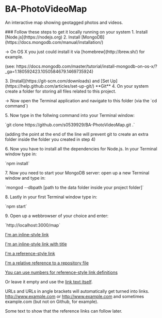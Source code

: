 # BA-PhotoVideoMap
<p>An interactive map showing geotagged photos and videos.</p>
### Follow these steps to get it locally running on your system 
1. Install [Node.js](https://nodejs.org)
2. Install [MongoDB](https://docs.mongodb.com/manual/installation/)
<p>-> On OS X you just could install it via [homebrew](http://brew.sh/) for example. </p>
<p>(see: https://docs.mongodb.com/master/tutorial/install-mongodb-on-os-x/?_ga=1.180592423.1050584679.1469735924)</p>
3. [Install](https://git-scm.com/downloads) and [Set Up](https://help.github.com/articles/set-up-git/) **Git**
4. On your system create a folder for storing all files related to this project.
<p>-> Now open the Terminal application and navigate to this folder (via the `cd command`)</p>
5. Now type in the follwing command into your Terminal window: 
<p>`git clone https://github.com/s0539929/BA-PhotoVideoMap.git .`</p>
<p>(adding the point at the end of the line will prevent git to create an extra folder inside the folder you created in step 4)</p>
6. Now you have to install all the dependencies for Node.js. In your Terminal window type in: 
<p>`npm install`</p>
7. Now you need to start your MongoDB server: open up a new Terminal window and type in:
<p>`mongod --dbpath [path to the data folder inside your project folder]`</p>
8. Lastly in your first Terminal window type in:
<p>`npm start`</p>
9. Open up a webbrowser of your choice and enter:
<p>`http://localhost:3000/map`</p>

[I'm an inline-style link](https://www.google.com)

[I'm an inline-style link with title](https://www.google.com "Google's Homepage")

[I'm a reference-style link][Arbitrary case-insensitive reference text]

[I'm a relative reference to a repository file](../blob/master/LICENSE)

[You can use numbers for reference-style link definitions][1]

Or leave it empty and use the [link text itself].

URLs and URLs in angle brackets will automatically get turned into links. 
http://www.example.com or <http://www.example.com> and sometimes 
example.com (but not on Github, for example).

Some text to show that the reference links can follow later.

[arbitrary case-insensitive reference text]: https://www.mozilla.org
[1]: http://slashdot.org
[link text itself]: http://www.reddit.com
